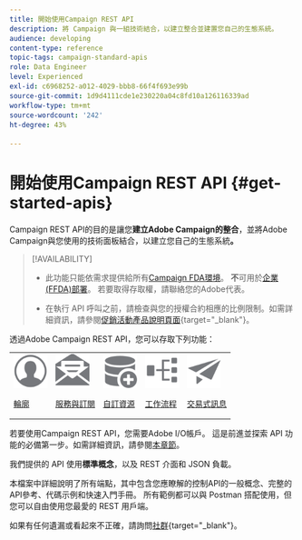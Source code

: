 ```yaml
---
title: 開始使用Campaign REST API
description: 將 Campaign 與一組技術結合，以建立整合並建置您自己的生態系統。
audience: developing
content-type: reference
topic-tags: campaign-standard-apis
role: Data Engineer
level: Experienced
exl-id: c6968252-a012-4029-bbb8-66f4f693e99b
source-git-commit: 1d9d4111cde1e230220a04c8fd10a126116339ad
workflow-type: tm+mt
source-wordcount: '242'
ht-degree: 43%

---
```


# 開始使用Campaign REST API {#get-started-apis}



Campaign REST API的目的是讓您&#x200B;**建立Adobe Campaign的整合**，並將Adobe Campaign與您使用的技術面板結合，以建立您自己的生態系統&#x200B;**。**

>[!AVAILABILITY]
>
>* 此功能只能依需求提供給所有[Campaign FDA環境](../../architecture/fda-deployment.md)。 **不**&#x200B;可用於[企業(FFDA)部署](../../architecture/enterprise-deployment.md)。 若要取得存取權，請聯絡您的Adobe代表。
>
>* 在執行 API 呼叫之前，請檢查與您的授權合約相應的比例限制。如需詳細資訊，請參閱[促銷活動產品說明頁面](https://helpx.adobe.com/legal/product-descriptions/campaign-standard.html#ITInfrastructureResourcesbyActiveProfilesTiers){target="_blank"}。


透過Adobe Campaign REST API，您可以存取下列功能：

<table><tr>
 <td valign="top"><a href="retrieving-profiles.md"><img width="60px" alt="條件" src="assets/icon_profile.svg"/></a><p><a href="retrieving-profiles.md">輪廓</a></p></td>
<td valign="top"><a href="creating-a-service.md"><img width="60px" alt="條件" src="assets/icon_services.svg"/></a><p><a href="creating-a-service.md">服務與訂閱</a></p></td>
<td valign="top"><a href="interacting-with-custom-resources.md"><img width="60px" alt="條件" src="assets/icon_customresources.svg"/></a><p><a href="interacting-with-custom-resources.md">自訂資源</a></p></td>
<td valign="top"><a href="controlling-a-workflow.md"><img width="60px" alt="條件" src="assets/icon_workflows.svg"/></a><p><a href="controlling-a-workflow.md">工作流程</a></p></td>
<td valign="top"><a href="managing-transactional-messages.md"><img width="60px" alt="條件" src="assets/icon_transactionalmessage.svg"/></a><p><a href="managing-transactional-messages.md">交易式訊息</a></p></td>
</tr></table>

若要使用Campaign REST API，您需要Adobe I/O帳戶。 這是前進並探索 API 功能的必備第一步。如需詳細資訊，請參閱[本章節](setting-up-api-access.md)。

我們提供的 API 使用&#x200B;**標準概念**，以及 REST 介面和 JSON 負載。

本檔案中詳細說明了所有端點，其中包含您應瞭解的控制API的一般概念、完整的API參考、代碼示例和快速入門手冊。 所有範例都可以與 Postman 搭配使用，但您可以自由使用您最愛的 REST 用戶端。

如果有任何遺漏或看起來不正確，請詢問[社群](https://experienceleaguecommunities.adobe.com/t5/adobe-campaign-standard/ct-p/adobe-campaign-standard-community){target="_blank"}。
